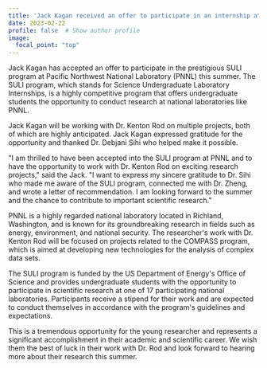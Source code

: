 ```yaml
---
title: 'Jack Kagan received an offer to participate in an internship at PNNL during the summer.'
date: 2023-02-22
profile: false  # Show author profile
image:
  focal_point: "top"
---
```


Jack Kagan has accepted an offer to participate in the prestigious SULI program at Pacific Northwest National Laboratory (PNNL) this summer. The SULI program, which stands for Science Undergraduate Laboratory Internships, is a highly competitive program that offers undergraduate students the opportunity to conduct research at national laboratories like PNNL.

Jack Kagan will be working with Dr. Kenton Rod on multiple projects, both of which are highly anticipated. Jack Kagan expressed gratitude for the opportunity and thanked Dr. Debjani Sihi who helped make it possible.

"I am thrilled to have been accepted into the SULI program at PNNL and to have the opportunity to work with Dr. Kenton Rod on exciting research projects," said the Jack. "I want to express my sincere gratitude to Dr. Sihi who made me aware of the SULI program, connected me with Dr. Zheng, and wrote a letter of recommendation. I am looking forward to the summer and the chance to contribute to important scientific research."

PNNL is a highly regarded national laboratory located in Richland, Washington, and is known for its groundbreaking research in fields such as energy, environment, and national security. The researcher's work with Dr. Kenton Rod will be focused on projects related to the COMPASS program, which is aimed at developing new technologies for the analysis of complex data sets.

The SULI program is funded by the US Department of Energy's Office of Science and provides undergraduate students with the opportunity to participate in scientific research at one of 17 participating national laboratories. Participants receive a stipend for their work and are expected to conduct themselves in accordance with the program's guidelines and expectations.

This is a tremendous opportunity for the young researcher and represents a significant accomplishment in their academic and scientific career. We wish them the best of luck in their work with Dr. Rod and look forward to hearing more about their research this summer.